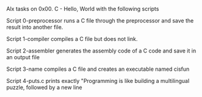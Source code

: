 Alx tasks on 0x00. C - Hello, World with the following scripts

Script 0-preprocessor runs a C file through the preprocessor and save the result into another file.

Script 1-compiler compiles a C file but does not link.

Script 2-assembler generates the assembly code of a C code and save it in an output file

Script 3-name compiles a C file and creates an executable named cisfun

Script 4-puts.c prints exactly "Programming is like building a multilingual puzzle, followed by a new line
